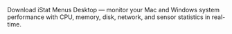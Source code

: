 Download iStat Menus Desktop — monitor your Mac and Windows system performance with CPU, memory, disk, network, and sensor statistics in real-time.

